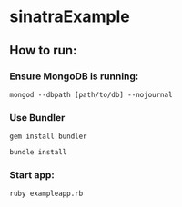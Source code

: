 # sinatraExample

## How to run:

### Ensure MongoDB is running:

```mongod --dbpath [path/to/db] --nojournal```

### Use Bundler

```gem install bundler```

```bundle install```

### Start app:

```ruby exampleapp.rb```
